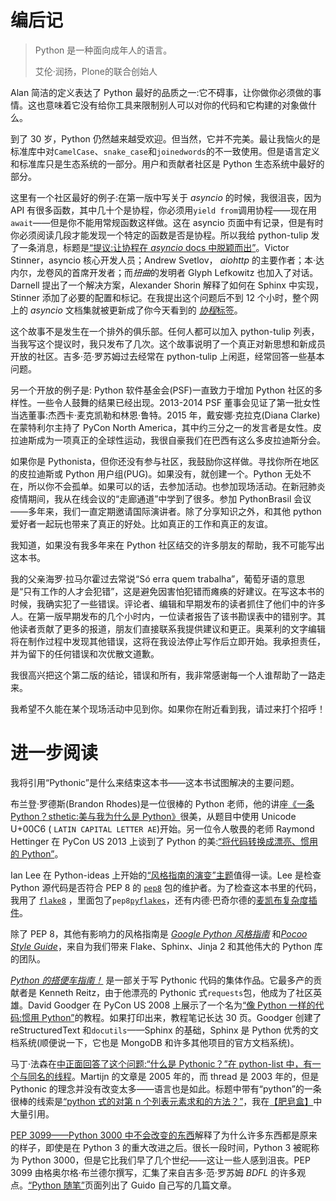 <link href="Styles/Style00.css" rel="stylesheet" type="text/css"> <link href="Styles/Style01.css" rel="stylesheet" type="text/css"> 

# 编后记

> Python 是一种面向成年人的语言。
> 
> 艾伦·润扬，Plone的联合创始人

Alan 简洁的定义表达了 Python 最好的品质之一:它不碍事，让你做你必须做的事情。这也意味着它没有给你工具来限制别人可以对你的代码和它构建的对象做什么。

到了 30 岁，Python 仍然越来越受欢迎。但当然，它并不完美。最让我恼火的是标准库中对`CamelCase`、`snake_case`和`joinedwords`的不一致使用。但是语言定义和标准库只是生态系统的一部分。用户和贡献者社区是 Python 生态系统中最好的部分。

这里有一个社区最好的例子:在第一版中写关于 *asyncio* 的时候，我很沮丧，因为 API 有很多函数，其中几十个是协程，你必须用`yield from`调用协程——现在用`await`——但是你不能用常规函数这样做。这在 asyncio 页面中有记录，但是有时你必须阅读几段才能发现一个特定的函数是否是协程。所以我给 python-tulip 发了一条消息，标题是[“提议:让协程在 *asyncio* docs 中脱颖而出”](https://fpy.li/a-1)。Victor Stinner，asyncio 核心开发人员；Andrew Svetlov， *aiohttp* 的主要作者；本·达内尔，龙卷风的首席开发者；而*扭曲*的发明者 Glyph Lefkowitz 也加入了对话。Darnell 提出了一个解决方案，Alexander Shorin 解释了如何在 Sphinx 中实现，Stinner 添加了必要的配置和标记。在我提出这个问题后不到 12 个小时，整个网上的 *asyncio* 文档集就被更新成了你今天看到的 [*协程*标签](https://fpy.li/a-2)。

这个故事不是发生在一个排外的俱乐部。任何人都可以加入 python-tulip 列表，当我写这个提议时，我只发布了几次。这个故事说明了一个真正对新思想和新成员开放的社区。吉多·范·罗苏姆过去经常在 python-tulip 上闲逛，经常回答一些基本问题。

另一个开放的例子是: Python 软件基金会(PSF)一直致力于增加 Python 社区的多样性。一些令人鼓舞的结果已经出现。2013-2014 PSF 董事会见证了第一批女性当选董事:杰西卡·麦克凯勒和林恩·鲁特。2015 年，戴安娜·克拉克(Diana Clarke)在蒙特利尔主持了 PyCon North America，其中约三分之一的发言者是女性。皮拉迪斯成为一项真正的全球性运动，我很自豪我们在巴西有这么多皮拉迪斯分会。

如果你是 Pythonista，但你还没有参与社区，我鼓励你这样做。寻找你所在地区的皮拉迪斯或 Python 用户组(PUG)。如果没有，就创建一个。Python 无处不在，所以你不会孤单。如果可以的话，去参加活动。也参加现场活动。在新冠肺炎疫情期间，我从在线会议的“走廊通道”中学到了很多。参加 PythonBrasil 会议——多年来，我们一直定期邀请国际演讲者。除了分享知识之外，和其他 python 爱好者一起玩也带来了真正的好处。比如真正的工作和真正的友谊。

我知道，如果没有我多年来在 Python 社区结交的许多朋友的帮助，我不可能写出这本书。

我的父亲海罗·拉马尔霍过去常说“Só erra quem trabalha”，葡萄牙语的意思是“只有工作的人才会犯错”，这是避免因害怕犯错而瘫痪的好建议。在写这本书的时候，我确实犯了一些错误。评论者、编辑和早期发布的读者抓住了他们中的许多人。在第一版早期发布的几个小时内，一位读者报告了该书勘误表中的错别字。其他读者贡献了更多的报道，朋友们直接联系我提供建议和更正。奥莱利的文字编辑将在制作过程中发现其他错误，这将在我设法停止写作后立即开始。我承担责任，并为留下的任何错误和次优散文道歉。

我很高兴把这个第二版的结论，错误和所有，我非常感谢每一个人谁帮助了一路走来。

我希望不久能在某个现场活动中见到你。如果你在附近看到我，请过来打个招呼！

# 进一步阅读

我将引用“Pythonic”是什么来结束这本书——这本书试图解决的主要问题。

布兰登·罗德斯(Brandon Rhodes)是一位很棒的 Python 老师，他的讲座[《一条 Python？sthetic:美与我为什么是 Python》](https://fpy.li/a-3)很美，从题目中使用 Unicode U+00C6 ( `LATIN CAPITAL LETTER AE`)开始。另一位令人敬畏的老师 Raymond Hettinger 在 PyCon US 2013 上谈到了 Python 的美:[“将代码转换成漂亮、惯用的 Python”](https://fpy.li/a-4)。

Ian Lee 在 Python-ideas 上开始的[“风格指南的演变”主题](https://fpy.li/a-5)值得一读。Lee 是检查 Python 源代码是否符合 PEP 8 的 [`pep8`](https://fpy.li/a-6) 包的维护者。为了检查这本书里的代码，我用了 [`flake8`](https://fpy.li/a-7) ，里面包了`pep8`[`pyflakes`](https://fpy.li/a-8)，还有内德·巴奇尔德的[麦凯布复杂度插件](https://fpy.li/a-9)。

除了 PEP 8，其他有影响力的风格指南是 [*Google Python 风格指南*](https://fpy.li/a-10) 和[*Pocoo Style Guide*](https://fpy.li/a-11)，来自为我们带来 Flake、Sphinx、Jinja 2 和其他伟大的 Python 库的团队。

[*Python 的搭便车指南！*](https://fpy.li/a-12) 是一部关于写 Pythonic 代码的集体作品。它最多产的贡献者是 Kenneth Reitz，由于他漂亮的 Pythonic 式`requests`包，他成为了社区英雄。David Goodger 在 PyCon US 2008 上展示了一个名为[“像 Python 一样的代码:惯用 Python”](https://fpy.li/a-13)的教程。如果打印出来，教程笔记长达 30 页。Goodger 创建了 reStructuredText 和`docutils`——Sphinx 的基础，Sphinx 是 Python 优秀的文档系统(顺便说一下，它也是 MongoDB 和许多其他项目的官方文档系统)。

马丁·法森在[中正面回答了这个问题:“什么是 Pythonic？”在 python-list 中，有一个与](https://fpy.li/a-15)[同名的线程](https://fpy.li/a-16)。Martijn 的文章是 2005 年的，而 thread 是 2003 年的，但是 Pythonic 的理念并没有改变太多——语言也是如此。标题中带有“python”的一条很棒的线索是[“python 式的对第 n 个列表元素求和的方法？”](https://fpy.li/a-17)，我在[【肥皂盒】](ch12.xhtml#sequence_hacking_soapbox)中大量引用。

[PEP 3099——Python 3000 中不会改变的东西](https://fpy.li/pep3099)解释了为什么许多东西都是原来的样子，即使是在 Python 3 的重大改进之后。很长一段时间，Python 3 被昵称为 Python 3000，但是它比我们早了几个世纪——这让一些人感到沮丧。PEP 3099 由格奥尔格·布兰德尔撰写，汇集了来自吉多·范·罗苏姆 *BDFL* 的许多观点。[“Python 随笔”](https://fpy.li/a-18)页面列出了 Guido 自己写的几篇文章。